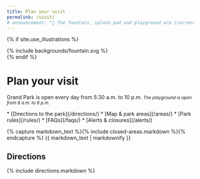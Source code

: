 ```yaml
---
title: Plan your visit
permalink: /visit/
# announcement: "🚧 The fountain, splash pad and playground are [currently closed](/alerts/) for maintenance and park improvements. Thank you for your patience 🙏"
---
```


{% if site.use_illustrations %}
<style>
.girl {
  grid-column: -3/-1;
  grid-row: 1/6;
}
.girl svg {
  height: 20vmax;
  width: auto;
}
main h1,
main h1 + p,
main h1 + p + nav {
  grid-column-end: -4;
}
</style>

<div class="girl">
{% include backgrounds/fountain.svg %}
</div>
{% endif %}

Plan your visit
=================

Grand Park is open every day from <time datetime="05:30">5:30 a.m.</time> to <time datetime="22:00">10 p.m.</time> 
_<span class="avoid-break"><small>The playground is open from <time datetime="08:00">8 a.m.</time> to <time datetime="20:00">8 p.m.</time></small></span>_

<nav markdown="1">
*   [Directions to the park](/directions/)
*   [Map & park areas](/areas/)
*   [Park rules](/rules/)
*   [FAQs](/faqs/)
*   [Alerts & closures](/alerts/)
</nav>

<!-- <section class="special-notice" role="status">
  <h2>
    
    Alerts &amp; Closures
  </h2>
  <p>🚧 The fountain, splash pad and playground are <a href="/alerts/">currently closed</a> for maintenance and park improvements. Thank you for your patience 🙏</p>

</section> -->

<main markdown="1">

{% capture markdown_text %}{% include closed-areas.markdown %}{% endcapture %}
{{ markdown_text | markdownify }}

</main>

<div></div>

Directions
----

{% include directions.markdown %}


<!--
*   [Map of the Park](#map)
*   [Plants & Gardens](#plants)
*   [What’s Nearby](#nearby)
*   [History](#history)
-->

<!--
Map of the Park <a id="map"></a>
---------------

<figure>
  <a href="/assets/temporary/map.jpg"><img src="/assets/temporary/map.jpg" height="500" alt="Map of Grand Park" /></a>
</figure>


Plants & Gardens <a id="plants"></a>
----------------

What’s Nearby
-------------

History
-------
-->





